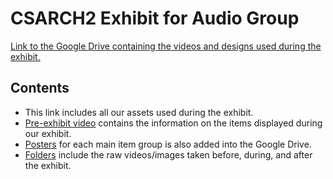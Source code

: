 # CSARCH2 Exhibit for Audio Group

[Link to the Google Drive containing the videos and designs used during the exhibit.](https://drive.google.com/drive/folders/1HRNpERfUg3IKDDkH4_iqYU2Rj5RK22IE?usp=drive_link)

## Contents
- This link includes all our assets used during the exhibit.
- <u>Pre-exhibit video</u> contains the information on the items displayed during our exhibit.
- <u>Posters</u> for each main item group is also added into the Google Drive.
- <u>Folders</u> include the raw videos/images taken before, during, and after the exhibit.
